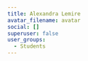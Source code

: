 ```yaml
---
title: Alexandra Lemire
avatar_filename: avatar
social: []
superuser: false
user_groups:
  - Students
---
```

